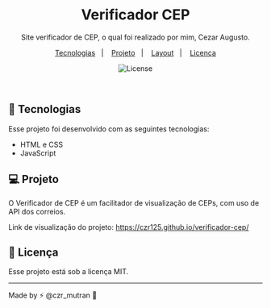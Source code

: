<h1 align="center"> Verificador CEP </h1>

<p align="center">
Site verificador de CEP, o qual foi realizado por mim, Cezar Augusto.
</p>

<p align="center">
  <a href="#-tecnologias">Tecnologias</a>&nbsp;&nbsp;&nbsp;|&nbsp;&nbsp;&nbsp;
  <a href="#-projeto">Projeto</a>&nbsp;&nbsp;&nbsp;|&nbsp;&nbsp;&nbsp;
  <a href="#-layout">Layout</a>&nbsp;&nbsp;&nbsp;|&nbsp;&nbsp;&nbsp;
  <a href="#memo-licença">Licença</a>
</p>

<p align="center">
  <img alt="License" src="https://img.shields.io/static/v1?label=license&message=MIT&color=49AA26&labelColor=000000">
</p>

<br>

## 🚀 Tecnologias

Esse projeto foi desenvolvido com as seguintes tecnologias:

- HTML e CSS
- JavaScript

## 💻 Projeto

O Verificador de CEP é um facilitador de visualização de CEPs, com uso de API dos correios.

Link de visualização do projeto: https://czr125.github.io/verificador-cep/

## :memo: Licença

Esse projeto está sob a licença MIT.

---

Made by ⚡ @czr_mutran :wave: 
